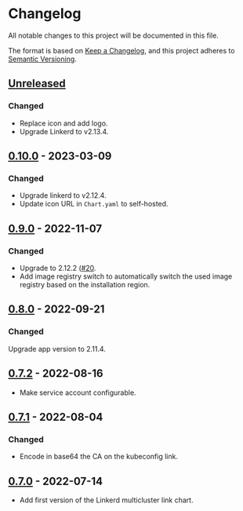 # Changelog

All notable changes to this project will be documented in this file.

The format is based on [Keep a Changelog](https://keepachangelog.com/en/1.0.0/),
and this project adheres to [Semantic Versioning](https://semver.org/spec/v2.0.0.html).

## [Unreleased]

### Changed

- Replace icon and add logo.
- Upgrade Linkerd to v2.13.4.

## [0.10.0] - 2023-03-09

### Changed

- Upgrade linkerd to v2.12.4.
- Update icon URL in `Chart.yaml` to self-hosted.

## [0.9.0] - 2022-11-07

### Changed

- Upgrade to 2.12.2 ([#20](https://github.com/giantswarm/linkerd2-multicluster-link-app/pull/20).
- Add image registry switch to automatically switch the used image registry based on the installation region.

## [0.8.0] - 2022-09-21

### Changed

Upgrade app version to 2.11.4.

## [0.7.2] - 2022-08-16

- Make service account configurable.

## [0.7.1] - 2022-08-04

### Changed

- Encode in base64 the CA on the kubeconfig link.

## [0.7.0] - 2022-07-14

- Add first version of the Linkerd multicluster link chart.

[Unreleased]: https://github.com/giantswarm/linkerd-multicluster-link-app/compare/v0.10.0...HEAD
[0.10.0]: https://github.com/giantswarm/linkerd-multicluster-link-app/compare/v0.9.0...v0.10.0
[0.9.0]: https://github.com/giantswarm/linkerd-multicluster-link-app/compare/v0.8.0...v0.9.0
[0.8.0]: https://github.com/giantswarm/linkerd2-multicluster-link-app/compare/v0.7.2...v0.8.0
[0.7.2]: https://github.com/giantswarm/linkerd2-multicluster-link-app/compare/v0.7.1...v0.7.2
[0.7.1]: https://github.com/giantswarm/linkerd2-multicluster-link-app/compare/v0.7.0...v0.7.1
[0.7.0]: https://github.com/giantswarm/linkerd2-multicluster-link-app/compare/v0.7.0...v0.7.0

